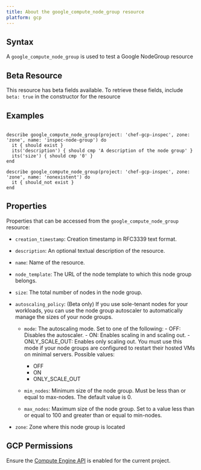 ```yaml
---
title: About the google_compute_node_group resource
platform: gcp
---
```


## Syntax
A `google_compute_node_group` is used to test a Google NodeGroup resource


## Beta Resource
This resource has beta fields available. To retrieve these fields, include `beta: true` in the constructor for the resource

## Examples
```

describe google_compute_node_group(project: 'chef-gcp-inspec', zone: 'zone', name: 'inspec-node-group') do
  it { should exist }
  its('description') { should cmp 'A description of the node group' }
  its('size') { should cmp '0' }
end

describe google_compute_node_group(project: 'chef-gcp-inspec', zone: 'zone', name: 'nonexistent') do
  it { should_not exist }
end
```

## Properties
Properties that can be accessed from the `google_compute_node_group` resource:


  * `creation_timestamp`: Creation timestamp in RFC3339 text format.

  * `description`: An optional textual description of the resource.

  * `name`: Name of the resource.

  * `node_template`: The URL of the node template to which this node group belongs.

  * `size`: The total number of nodes in the node group.

  * `autoscaling_policy`: (Beta only) If you use sole-tenant nodes for your workloads, you can use the node group autoscaler to automatically manage the sizes of your node groups.

    * `mode`: The autoscaling mode. Set to one of the following:   - OFF: Disables the autoscaler.   - ON: Enables scaling in and scaling out.   - ONLY_SCALE_OUT: Enables only scaling out.   You must use this mode if your node groups are configured to   restart their hosted VMs on minimal servers.
    Possible values:
      * OFF
      * ON
      * ONLY_SCALE_OUT

    * `min_nodes`: Minimum size of the node group. Must be less than or equal to max-nodes. The default value is 0.

    * `max_nodes`: Maximum size of the node group. Set to a value less than or equal to 100 and greater than or equal to min-nodes.

  * `zone`: Zone where this node group is located


## GCP Permissions

Ensure the [Compute Engine API](https://console.cloud.google.com/apis/library/compute.googleapis.com/) is enabled for the current project.
